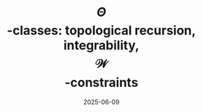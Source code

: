 ---
title: "$${\\Theta}$$-classes: topological recursion, integrability, $${\\mathcal{W}}$$-constraints"
collection: talks
category: conferences
event: "New Trends in Moduli, Integrability and Deformations workshop"
venue: "University of Padua, IT"
date: 2025-06-09
---